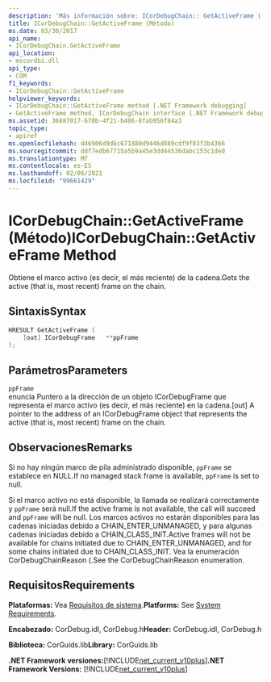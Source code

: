 ```yaml
---
description: 'Más información sobre: ICorDebugChain:: GetActiveFrame ((método)'
title: ICorDebugChain::GetActiveFrame (Método)
ms.date: 03/30/2017
api_name:
- ICorDebugChain.GetActiveFrame
api_location:
- mscordbi.dll
api_type:
- COM
f1_keywords:
- ICorDebugChain::GetActiveFrame
helpviewer_keywords:
- ICorDebugChain::GetActiveFrame method [.NET Framework debugging]
- GetActiveFrame method, ICorDebugChain interface [.NET Framework debugging]
ms.assetid: 36887017-670b-4f21-b406-8fab956f84a3
topic_type:
- apiref
ms.openlocfilehash: d46906d9d6c671880d9446d889cdf9f83f3b4366
ms.sourcegitcommit: ddf7edb67715a5b9a45e3dd44536dabc153c1de0
ms.translationtype: MT
ms.contentlocale: es-ES
ms.lasthandoff: 02/06/2021
ms.locfileid: "99661429"
---
```

# <a name="icordebugchaingetactiveframe-method"></a><span data-ttu-id="ecac3-103">ICorDebugChain::GetActiveFrame (Método)</span><span class="sxs-lookup"><span data-stu-id="ecac3-103">ICorDebugChain::GetActiveFrame Method</span></span>

<span data-ttu-id="ecac3-104">Obtiene el marco activo (es decir, el más reciente) de la cadena.</span><span class="sxs-lookup"><span data-stu-id="ecac3-104">Gets the active (that is, most recent) frame on the chain.</span></span>  
  
## <a name="syntax"></a><span data-ttu-id="ecac3-105">Sintaxis</span><span class="sxs-lookup"><span data-stu-id="ecac3-105">Syntax</span></span>  
  
```cpp  
HRESULT GetActiveFrame (  
    [out] ICorDebugFrame   **ppFrame  
);  
```  
  
## <a name="parameters"></a><span data-ttu-id="ecac3-106">Parámetros</span><span class="sxs-lookup"><span data-stu-id="ecac3-106">Parameters</span></span>  

 `ppFrame`  
 <span data-ttu-id="ecac3-107">enuncia Puntero a la dirección de un objeto ICorDebugFrame que representa el marco activo (es decir, el más reciente) en la cadena.</span><span class="sxs-lookup"><span data-stu-id="ecac3-107">[out] A pointer to the address of an ICorDebugFrame object that represents the active (that is, most recent) frame on the chain.</span></span>  
  
## <a name="remarks"></a><span data-ttu-id="ecac3-108">Observaciones</span><span class="sxs-lookup"><span data-stu-id="ecac3-108">Remarks</span></span>  

 <span data-ttu-id="ecac3-109">Si no hay ningún marco de pila administrado disponible, `ppFrame` se establece en NULL.</span><span class="sxs-lookup"><span data-stu-id="ecac3-109">If no managed stack frame is available, `ppFrame` is set to null.</span></span>  
  
 <span data-ttu-id="ecac3-110">Si el marco activo no está disponible, la llamada se realizará correctamente y `ppFrame` será null.</span><span class="sxs-lookup"><span data-stu-id="ecac3-110">If the active frame is not available, the call will succeed and `ppFrame` will be null.</span></span> <span data-ttu-id="ecac3-111">Los marcos activos no estarán disponibles para las cadenas iniciadas debido a CHAIN_ENTER_UNMANAGED, y para algunas cadenas iniciadas debido a CHAIN_CLASS_INIT.</span><span class="sxs-lookup"><span data-stu-id="ecac3-111">Active frames will not be available for chains initiated due to CHAIN_ENTER_UNMANAGED, and for some chains initiated due to CHAIN_CLASS_INIT.</span></span> <span data-ttu-id="ecac3-112">Vea la enumeración CorDebugChainReason (.</span><span class="sxs-lookup"><span data-stu-id="ecac3-112">See the CorDebugChainReason enumeration.</span></span>  
  
## <a name="requirements"></a><span data-ttu-id="ecac3-113">Requisitos</span><span class="sxs-lookup"><span data-stu-id="ecac3-113">Requirements</span></span>  

 <span data-ttu-id="ecac3-114">**Plataformas:** Vea [Requisitos de sistema](../../get-started/system-requirements.md).</span><span class="sxs-lookup"><span data-stu-id="ecac3-114">**Platforms:** See [System Requirements](../../get-started/system-requirements.md).</span></span>  
  
 <span data-ttu-id="ecac3-115">**Encabezado:** CorDebug.idl, CorDebug.h</span><span class="sxs-lookup"><span data-stu-id="ecac3-115">**Header:** CorDebug.idl, CorDebug.h</span></span>  
  
 <span data-ttu-id="ecac3-116">**Biblioteca:** CorGuids.lib</span><span class="sxs-lookup"><span data-stu-id="ecac3-116">**Library:** CorGuids.lib</span></span>  
  
 <span data-ttu-id="ecac3-117">**.NET Framework versiones:**[!INCLUDE[net_current_v10plus](../../../../includes/net-current-v10plus-md.md)]</span><span class="sxs-lookup"><span data-stu-id="ecac3-117">**.NET Framework Versions:** [!INCLUDE[net_current_v10plus](../../../../includes/net-current-v10plus-md.md)]</span></span>
